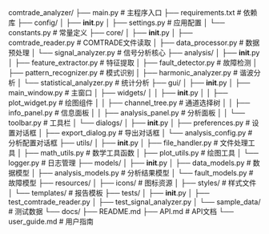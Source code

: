 comtrade_analyzer/
├── main.py                     # 主程序入口
├── requirements.txt            # 依赖库
├── config/
│   ├── __init__.py
│   ├── settings.py            # 应用配置
│   └── constants.py           # 常量定义
├── core/
│   ├── __init__.py
│   ├── comtrade_reader.py     # COMTRADE文件读取
│   ├── data_processor.py      # 数据预处理
│   └── signal_analyzer.py     # 信号分析核心
├── analysis/
│   ├── __init__.py
│   ├── feature_extractor.py   # 特征提取
│   ├── fault_detector.py      # 故障检测
│   ├── pattern_recognizer.py  # 模式识别
│   ├── harmonic_analyzer.py   # 谐波分析
│   └── statistical_analyzer.py # 统计分析
├── gui/
│   ├── __init__.py
│   ├── main_window.py         # 主窗口
│   ├── widgets/
│   │   ├── __init__.py
│   │   ├── plot_widget.py     # 绘图组件
│   │   ├── channel_tree.py    # 通道选择树
│   │   ├── info_panel.py      # 信息面板
│   │   ├── analysis_panel.py  # 分析面板
│   │   └── toolbar.py         # 工具栏
│   └── dialogs/
│       ├── __init__.py
│       ├── preferences.py     # 设置对话框
│       ├── export_dialog.py   # 导出对话框
│       └── analysis_config.py # 分析配置对话框
├── utils/
│   ├── __init__.py
│   ├── file_handler.py        # 文件处理工具
│   ├── math_utils.py          # 数学工具函数
│   ├── plot_utils.py          # 绘图工具
│   └── logger.py              # 日志管理
├── models/
│   ├── __init__.py
│   ├── data_models.py         # 数据模型
│   ├── analysis_models.py     # 分析结果模型
│   └── fault_models.py        # 故障模型
├── resources/
│   ├── icons/                 # 图标资源
│   ├── styles/                # 样式文件
│   └── templates/             # 报告模板
├── tests/
│   ├── __init__.py
│   ├── test_comtrade_reader.py
│   ├── test_signal_analyzer.py
│   └── sample_data/           # 测试数据
└── docs/
    ├── README.md
    ├── API.md                 # API文档
    └── user_guide.md          # 用户指南